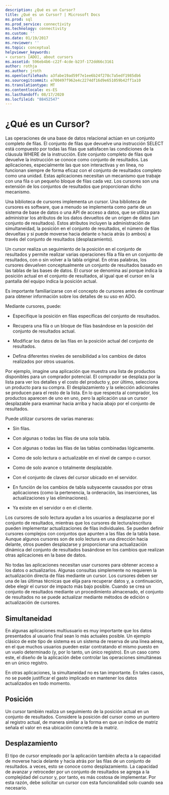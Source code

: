 ```yaml
---
description: ¿Qué es un Cursor?
title: ¿Qué es un Cursor? | Microsoft Docs
ms.prod: sql
ms.prod_service: connectivity
ms.technology: connectivity
ms.custom: ''
ms.date: 01/19/2017
ms.reviewer: ''
ms.topic: conceptual
helpviewer_keywords:
- cursors [ADO], about cursors
ms.assetid: 596eb4b6-c22f-4cde-b23f-172dd66c3161
author: rothja
ms.author: jroth
ms.openlocfilehash: a3fabe19ad59f7e1ee6b24f278c7a5edf1985db6
ms.sourcegitcommit: e700497f962e4c2274df16d9e651059b42ff1a10
ms.translationtype: MT
ms.contentlocale: es-ES
ms.lasthandoff: 08/17/2020
ms.locfileid: "88452547"
---
```

# <a name="what-is-a-cursor"></a>¿Qué es un Cursor?
Las operaciones de una base de datos relacional actúan en un conjunto completo de filas. El conjunto de filas que devuelve una instrucción SELECT está compuesto por todas las filas que satisfacen las condiciones de la cláusula WHERE de la instrucción. Este conjunto completo de filas que devuelve la instrucción se conoce como conjunto de resultados. Las aplicaciones, especialmente las que son interactivas y en línea, no funcionan siempre de forma eficaz con el conjunto de resultados completo como una unidad. Estas aplicaciones necesitan un mecanismo que trabaje con una fila o un pequeño bloque de filas cada vez. Los cursores son una extensión de los conjuntos de resultados que proporcionan dicho mecanismo.  
  
 Una biblioteca de cursores implementa un cursor. Una biblioteca de cursores es software, que a menudo se implementa como parte de un sistema de base de datos o una API de acceso a datos, que se utiliza para administrar los atributos de los datos devueltos de un origen de datos (un conjunto de resultados). Estos atributos incluyen la administración de simultaneidad, la posición en el conjunto de resultados, el número de filas devueltas y si puede moverse hacia delante o hacia atrás (o ambos) a través del conjunto de resultados (desplazamiento).  
  
 Un cursor realiza un seguimiento de la posición en el conjunto de resultados y permite realizar varias operaciones fila a fila en un conjunto de resultados, con o sin volver a la tabla original. En otras palabras, los cursores devuelven conceptualmente un conjunto de resultados basado en las tablas de las bases de datos. El cursor se denomina así porque indica la posición actual en el conjunto de resultados, al igual que el cursor en la pantalla del equipo indica la posición actual.  
  
 Es importante familiarizarse con el concepto de cursores antes de continuar para obtener información sobre los detalles de su uso en ADO.  
  
 Mediante cursores, puede:  
  
-   Especifique la posición en filas específicas del conjunto de resultados.  
  
-   Recupera una fila o un bloque de filas basándose en la posición del conjunto de resultados actual.  
  
-   Modificar los datos de las filas en la posición actual del conjunto de resultados.  
  
-   Defina diferentes niveles de sensibilidad a los cambios de datos realizados por otros usuarios.  
  
 Por ejemplo, imagine una aplicación que muestra una lista de productos disponibles para un comprador potencial. El comprador se desplaza por la lista para ver los detalles y el costo del producto y, por último, selecciona un producto para su compra. El desplazamiento y la selección adicionales se producen para el resto de la lista. En lo que respecta al comprador, los productos aparecen de uno en uno, pero la aplicación usa un cursor desplazable para examinar hacia arriba y hacia abajo por el conjunto de resultados.  
  
 Puede utilizar cursores de varias maneras:  
  
-   Sin filas.  
  
-   Con algunas o todas las filas de una sola tabla.  
  
-   Con algunas o todas las filas de las tablas combinadas lógicamente.  
  
-   Como de solo lectura o actualizable en el nivel de campo o cursor.  
  
-   Como de solo avance o totalmente desplazable.  
  
-   Con el conjunto de claves del cursor ubicado en el servidor.  
  
-   En función de los cambios de tabla subyacente causados por otras aplicaciones (como la pertenencia, la ordenación, las inserciones, las actualizaciones y las eliminaciones).  
  
-   Ya existe en el servidor o en el cliente.  
  
 Los cursores de solo lectura ayudan a los usuarios a desplazarse por el conjunto de resultados, mientras que los cursores de lectura/escritura pueden implementar actualizaciones de filas individuales. Se pueden definir cursores complejos con conjuntos que apunten a las filas de la tabla base. Aunque algunos cursores son de solo lectura en una dirección hacia delante, otros pueden desplazarse y proporcionar una actualización dinámica del conjunto de resultados basándose en los cambios que realizan otras aplicaciones en la base de datos.  
  
 No todas las aplicaciones necesitan usar cursores para obtener acceso a los datos o actualizarlos. Algunas consultas simplemente no requieren la actualización directa de filas mediante un cursor. Los cursores deben ser una de las últimas técnicas que elija para recuperar datos y, a continuación, debe elegir el cursor de impacto más bajo posible. Cuando se crea un conjunto de resultados mediante un procedimiento almacenado, el conjunto de resultados no se puede actualizar mediante métodos de edición o actualización de cursores.  
  
## <a name="concurrency"></a>Simultaneidad  
 En algunas aplicaciones multiusuario es muy importante que los datos presentados al usuario final sean lo más actuales posible. Un ejemplo clásico de este tipo de sistema es un sistema de reserva de una línea aérea, en el que muchos usuarios pueden estar contratando el mismo puesto en un vuelo determinado (y, por lo tanto, un único registro). En un caso como este, el diseño de la aplicación debe controlar las operaciones simultáneas en un único registro.  
  
 En otras aplicaciones, la simultaneidad no es tan importante. En tales casos, no se puede justificar el gasto implicado en mantener los datos actualizados en todo momento.  
  
## <a name="position"></a>Posición  
 Un cursor también realiza un seguimiento de la posición actual en un conjunto de resultados. Considere la posición del cursor como un puntero al registro actual, de manera similar a la forma en que un índice de matriz señala el valor en esa ubicación concreta de la matriz.  
  
## <a name="scrollability"></a>Desplazamiento  
 El tipo de cursor empleado por la aplicación también afecta a la capacidad de moverse hacia delante y hacia atrás por las filas de un conjunto de resultados. a veces, esto se conoce como desplazamiento. La capacidad de avanzar *y* retroceder por un conjunto de resultados se agrega a la complejidad del cursor y, por tanto, es más costosa de implementar. Por esta razón, debe solicitar un cursor con esta funcionalidad solo cuando sea necesario.
